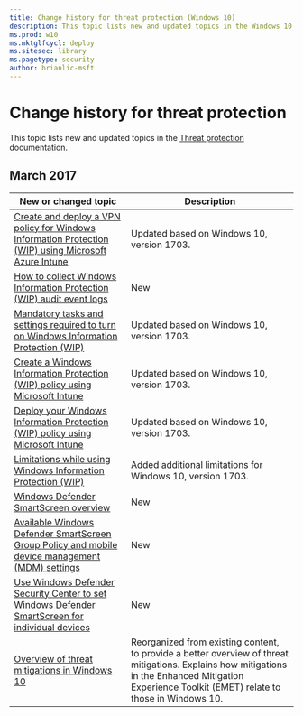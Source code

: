 ```yaml
---
title: Change history for threat protection (Windows 10)
description: This topic lists new and updated topics in the Windows 10 threat protection documentation for Windows 10 and Windows 10 Mobile.
ms.prod: w10
ms.mktglfcycl: deploy
ms.sitesec: library
ms.pagetype: security
author: brianlic-msft
---
```


# Change history for threat protection
This topic lists new and updated topics in the [Threat protection](index.md) documentation.

## March 2017
|New or changed topic |Description |
|---------------------|------------|
|[Create and deploy a VPN policy for Windows Information Protection (WIP) using Microsoft Azure Intune](windows-information-protection\create-vpn-and-wip-policy-using-intune.md)|Updated based on Windows 10, version 1703. |
|[How to collect Windows Information Protection (WIP) audit event logs](windows-information-protection\collect-wip-audit-event-logs.md) |New |
|[Mandatory tasks and settings required to turn on Windows Information Protection (WIP)](windows-information-protection\mandatory-settings-for-wip.md) |Updated based on Windows 10, version 1703. |
|[Create a Windows Information Protection (WIP) policy using Microsoft Intune](windows-information-protection\create-wip-policy-using-intune.md) |Updated based on Windows 10, version 1703. |
|[Deploy your Windows Information Protection (WIP) policy using Microsoft Intune](windows-information-protection\deploy-wip-policy-using-intune.md) |Updated based on Windows 10, version 1703.
|[Limitations while using Windows Information Protection (WIP)](windows-information-protection\limitations-with-wip.md) |Added additional limitations for Windows 10, version 1703.|
|[Windows Defender SmartScreen overview](windows-defender-smartscreen\windows-defender-smartscreen-overview.md)|New |
|[Available Windows Defender SmartScreen Group Policy and mobile device management (MDM) settings](windows-defender-smartscreen\windows-defender-smartscreen-available-settings.md)|New |
|[Use Windows Defender Security Center to set Windows Defender SmartScreen for individual devices](windows-defender-smartscreen\windows-defender-smartscreen-set-individual-device.md)|New |
|[Overview of threat mitigations in Windows 10](overview-of-threat-mitigations-in-windows-10.md) | Reorganized from existing content, to provide a better overview of threat mitigations. Explains how mitigations in the Enhanced Mitigation Experience Toolkit (EMET) relate to those in Windows 10. |
